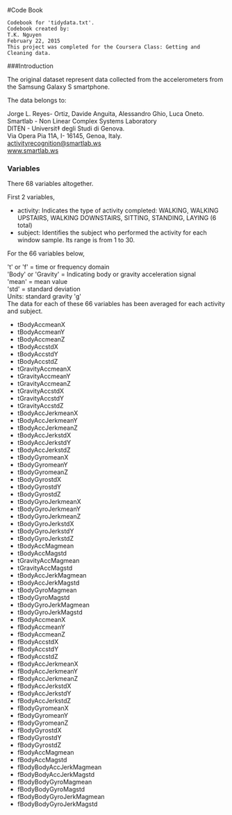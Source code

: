 #Code Book

```
Codebook for 'tidydata.txt'.
Codebook created by:
T.K. Nguyen
February 22, 2015
This project was completed for the Coursera Class: Getting and Cleaning data.
```

###Introduction

The original dataset represent data collected from the accelerometers from the Samsung Galaxy S smartphone.

The data belongs to: 

Jorge L. Reyes- Ortiz, Davide Anguita, Alessandro Ghio, Luca Oneto.  
Smartlab -  Non Linear Complex Systems Laboratory  
DITEN -  Universit‡ degli Studi di Genova.  
Via Opera Pia 11A, I- 16145, Genoa, Italy.  
activityrecognition@smartlab.ws  
www.smartlab.ws  

### Variables

There 68 variables altogether.  

First 2 variables,

- activity: Indicates the type of activity completed: WALKING, WALKING UPSTAIRS, WALKING DOWNSTAIRS, SITTING, STANDING, LAYING (6 total)
- subject: Identifies the subject who performed the activity for each window sample. Its range is from 1 to 30. 

For the 66 variables below,

't' or 'f' = time or frequency domain  
'Body' or 'Gravity' = Indicating body or gravity acceleration signal  
'mean' = mean value  
'std' = standard deviation   
Units: standard gravity 'g'  
The data for each of these 66 variables has been averaged for each activity and subject.  

- tBodyAccmeanX 
- tBodyAccmeanY 
- tBodyAccmeanZ 
- tBodyAccstdX 
- tBodyAccstdY 
- tBodyAccstdZ 
- tGravityAccmeanX 
- tGravityAccmeanY 
- tGravityAccmeanZ 
- tGravityAccstdX
- tGravityAccstdY 
- tGravityAccstdZ 
- tBodyAccJerkmeanX 
- tBodyAccJerkmeanY 
- tBodyAccJerkmeanZ 
- tBodyAccJerkstdX 
- tBodyAccJerkstdY 
- tBodyAccJerkstdZ 
- tBodyGyromeanX 
- tBodyGyromeanY 
- tBodyGyromeanZ 
- tBodyGyrostdX 
- tBodyGyrostdY 
- tBodyGyrostdZ 
- tBodyGyroJerkmeanX 
- tBodyGyroJerkmeanY 
- tBodyGyroJerkmeanZ 
- tBodyGyroJerkstdX 
- tBodyGyroJerkstdY 
- tBodyGyroJerkstdZ 
- tBodyAccMagmean 
- tBodyAccMagstd 
- tGravityAccMagmean 
- tGravityAccMagstd 
- tBodyAccJerkMagmean 
- tBodyAccJerkMagstd 
- tBodyGyroMagmean 
- tBodyGyroMagstd 
- tBodyGyroJerkMagmean 
- tBodyGyroJerkMagstd 
- fBodyAccmeanX
- fBodyAccmeanY 
- fBodyAccmeanZ 
- fBodyAccstdX 
- fBodyAccstdY 
- fBodyAccstdZ 
- fBodyAccJerkmeanX 
- fBodyAccJerkmeanY 
- fBodyAccJerkmeanZ 
- fBodyAccJerkstdX 
- fBodyAccJerkstdY 
- fBodyAccJerkstdZ 
- fBodyGyromeanX 
- fBodyGyromeanY 
- fBodyGyromeanZ 
- fBodyGyrostdX 
- fBodyGyrostdY 
- fBodyGyrostdZ 
- fBodyAccMagmean 
- fBodyAccMagstd 
- fBodyBodyAccJerkMagmean 
- fBodyBodyAccJerkMagstd 
- fBodyBodyGyroMagmean 
- fBodyBodyGyroMagstd 
- fBodyBodyGyroJerkMagmean 
- fBodyBodyGyroJerkMagstd
